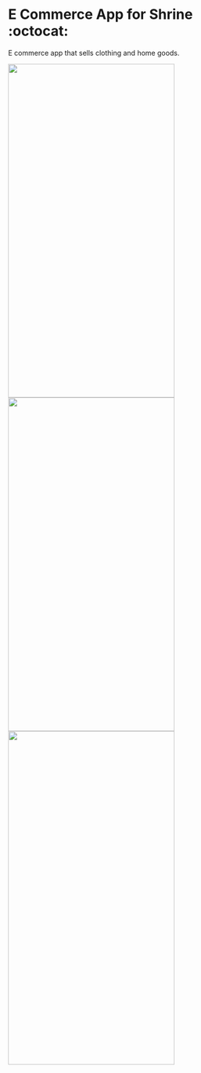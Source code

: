 # E Commerce App for Shrine :octocat:

E commerce app that sells clothing and home goods.

<img src="https://user-images.githubusercontent.com/63197899/147861283-4534f608-74c0-4c94-b129-347ebc4f0e42.png" width="340" height="680"/><img src="https://user-images.githubusercontent.com/63197899/147861290-2c206ee9-5a70-4100-9b14-631f5fdd3e66.png" width="340" height="680"/>
<img src="https://user-images.githubusercontent.com/63197899/147861330-81a70e46-f35b-40c8-b57b-ebb9cf0027b8.png" width="340" height="680"/>

